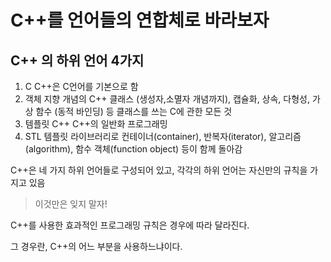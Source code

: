 # C++를 언어들의 연합체로 바라보자

## C++ 의 하위 언어 4가지

1. C
   C++은 C언어를 기본으로 함
2. 객체 지향 개념의 C++
   클래스 (생성자,소멸자 개념까지), 캡슐화, 상속, 다형성, 가상 함수 (동적 바인딩) 등 클래스를 쓰는 C에 관한 모든 것
3. 템플릿 C++
   C++의 일반화 프로그래밍
4. STL
   템플릿 라이브러리로 컨테이너(container), 반복자(iterator), 알고리즘(algorithm), 함수 객체(function object) 등이 함께 돌아감



C++은 네 가지 하위 언어들로 구성되어 있고, 각각의 하위 언어는 자신만의 규칙을 가지고 있음



> 이것만은 잊지 말자!

C++를 사용한 효과적인 프로그래밍 규칙은 경우에 따라 달라진다.

그 경우란, C++의 어느 부분을 사용하느냐이다.